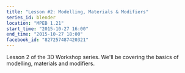 ```yaml
---
title: "Lesson #2: Modelling, Materials & Modifiers"
series_id: blender
location: "MPEB 1.21"
start_time: "2015-10-27 16:00"
end_time: "2015-10-27 18:00"
facebook_id: "827257487420321"
---
```


Lesson 2 of the 3D Workshop series. We'll be covering the basics of modelling, materials and modifiers.

